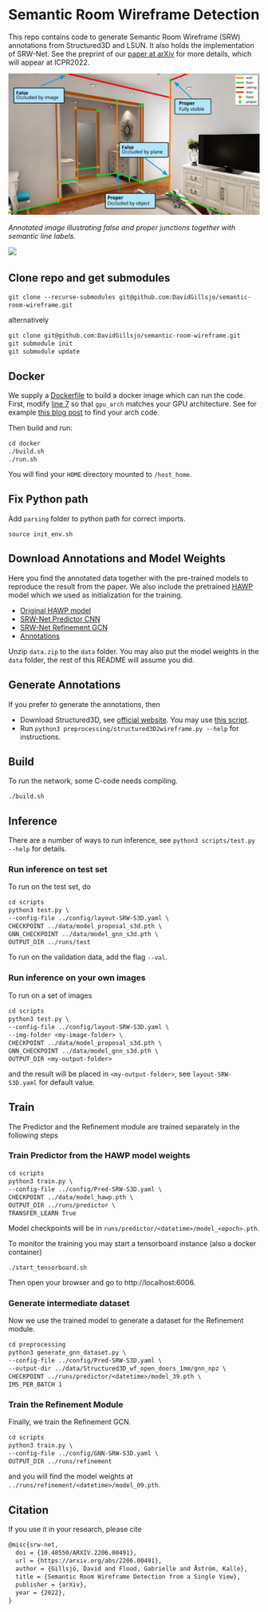 # Semantic Room Wireframe Detection
This repo contains code to generate Semantic Room Wireframe (SRW) annotations from
Structured3D and LSUN. It also holds the implementation of SRW-Net.
See the preprint of our [paper at arXiv](https://arxiv.org/abs/2206.00491) for more details, which will appear at ICPR2022.

![Junction annotation explained](./image/junction_explanation.svg)

*Annotated image illustrating false and proper junctions together with semantic line labels.*

<a href="https://replicate.com/davidgillsjo/srw-net"><img src="https://replicate.com/davidgillsjo/srw-net/badge"></a>

## Clone repo and get submodules
```
git clone --recurse-submodules git@github.com:DavidGillsjo/semantic-room-wireframe.git
```
alternatively
```
git clone git@github.com:DavidGillsjo/semantic-room-wireframe.git
git submodule init
git submodule update
```

## Docker
We supply a [Dockerfile](docker/Dockerfile) to build a docker image which can run the code.
First, modify [line 7](docker/Dockerfile#L7) so that `gpu_arch` matches your GPU architecture. See for example [this blog post](https://arnon.dk/matching-sm-architectures-arch-and-gencode-for-various-nvidia-cards/) to find your arch code.

Then build and run:
```
cd docker
./build.sh
./run.sh
```
You will find your `HOME` directory mounted to `/host_home`.

## Fix Python path
Add `parsing` folder to python path for correct imports.
```
source init_env.sh
```

## Download Annotations and Model Weights
Here you find the annotated data together with the pre-trained models to
reproduce the result from the paper. We also include the pretrained [HAWP](https://github.com/cherubicXN/hawp) model which we used as initialization for the training.
- [Original HAWP model](https://vision.maths.lth.se/davidg-data/srw-net/models/model_hawp.pth)
- [SRW-Net Predictor CNN](https://vision.maths.lth.se/davidg-data/srw-net/models/model_proposal_s3d.pth)
- [SRW-Net Refinement GCN](https://vision.maths.lth.se/davidg-data/srw-net/models/model_gnn_s3d.pth)
- [Annotations](https://vision.maths.lth.se/davidg-data/srw-net/data.zip)

Unzip `data.zip` to the `data` folder.
You may also put the model weights in the `data` folder, the rest of this README will assume you did.

## Generate Annotations
If you prefer to generate the annotations, then
- Download Structured3D, see [official website](https://structured3d-dataset.org/).
You may use [this script](data/download_structured3D.py).
- Run `python3 preprocessing/structured3D2wireframe.py --help` for instructions.


## Build
To run the network, some C-code needs compiling.
```
./build.sh
```

## Inference
There are a number of ways to run inference, see `python3 scripts/test.py --help` for details.

### Run inference on test set
To run on the test set, do
```
cd scripts
python3 test.py \
--config-file ../config/layout-SRW-S3D.yaml \
CHECKPOINT ../data/model_proposal_s3d.pth \
GNN_CHECKPOINT ../data/model_gnn_s3d.pth \
OUTPUT_DIR ../runs/test
```
To run on the validation data, add the flag `--val`.

### Run inference on your own images
To run on a set of images
```
cd scripts
python3 test.py \
--config-file ../config/layout-SRW-S3D.yaml \
--img-folder <my-image-folder> \
CHECKPOINT ../data/model_proposal_s3d.pth \
GNN_CHECKPOINT ../data/model_gnn_s3d.pth \
OUTPUT_DIR <my-output-folder>
```
and the result will be placed in `<my-output-folder>`, see `layout-SRW-S3D.yaml` for default value.

## Train
The Predictor and the Refinement module are trained separately in the following steps

### Train Predictor from the HAWP model weights
```
cd scripts
python3 train.py \
--config-file ../config/Pred-SRW-S3D.yaml \
CHECKPOINT ../data/model_hawp.pth \
OUTPUT_DIR ../runs/predictor \
TRANSFER_LEARN True
```
Model checkpoints will be in `runs/predictor/<datetime>/model_<epoch>.pth`.

To monitor the training you may start a tensorboard instance (also a docker container)
```
./start_tensorboard.sh
```
Then open your browser and go to http://localhost:6006.

### Generate intermediate dataset
Now we use the trained model to generate a dataset for the Refinement module.
```
cd preprocessing
python3 generate_gnn_dataset.py \
--config-file ../config/Pred-SRW-S3D.yaml \
--output-dir ../data/Structured3D_wf_open_doors_1mm/gnn_npz \
CHECKPOINT ../runs/predictor/<datetime>/model_39.pth \
IMS_PER_BATCH 1
```

### Train the Refinement Module
Finally, we train the Refinement GCN.
```
cd scripts
python3 train.py \
--config-file ../config/GNN-SRW-S3D.yaml \
OUTPUT_DIR ../runs/refinement
```
and you will find the model weights at `../runs/refinement/<datetime>/model_09.pth`.

## Citation
If you use it in your research, please cite
```
@misc{srw-net,
  doi = {10.48550/ARXIV.2206.00491},
  url = {https://arxiv.org/abs/2206.00491},  
  author = {Gillsjö, David and Flood, Gabrielle and Åström, Kalle},
  title = {Semantic Room Wireframe Detection from a Single View},
  publisher = {arXiv},
  year = {2022},
}

```
